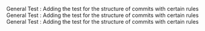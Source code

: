 General Test : Adding the test for the structure of commits with certain rules
General Test : Adding the test for the structure of commits with certain rules
General Test : Adding the test for the structure of commits with certain rules
